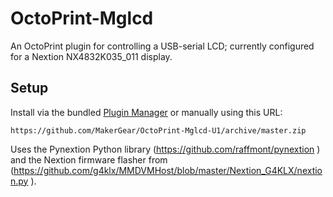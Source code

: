 # OctoPrint-Mglcd

An OctoPrint plugin for controlling a USB-serial LCD; currently configured for a Nextion NX4832K035_011 display.

## Setup

Install via the bundled [Plugin Manager](https://github.com/foosel/OctoPrint/wiki/Plugin:-Plugin-Manager)
or manually using this URL:

    https://github.com/MakerGear/OctoPrint-Mglcd-U1/archive/master.zip

Uses the Pynextion Python library (https://github.com/raffmont/pynextion ) and the Nextion firmware flasher from (https://github.com/g4klx/MMDVMHost/blob/master/Nextion_G4KLX/nextion.py ).
